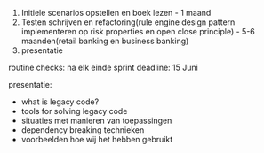 1. Initiele scenarios opstellen en boek lezen - 1 maand
2. Testen schrijven en refactoring(rule engine design pattern implementeren op risk properties en open close principle) - 5-6 maanden(retail banking en business banking)
3. presentatie

routine checks: na elk einde sprint
deadline: 15 Juni

presentatie:
- what is legacy code?
- tools for solving legacy code
- situaties met manieren van toepassingen
- dependency breaking technieken
- voorbeelden hoe wij het hebben gebruikt